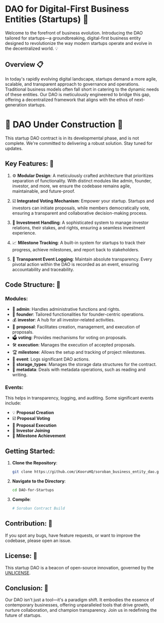 # DAO for Digital-First Business Entities (Startups) :rocket:

Welcome to the forefront of business evolution. Introducing the DAO tailored for startups—a groundbreaking, digital-first business entity designed to revolutionize the way modern startups operate and evolve in the decentralized world. :bulb:

## Overview :clipboard:

In today's rapidly evolving digital landscape, startups demand a more agile, scalable, and transparent approach to governance and operations. Traditional business models often fall short in catering to the dynamic needs of these entities. Our DAO is meticulously engineered to bridge this gap, offering a decentralized framework that aligns with the ethos of next-generation startups.

# 🚧 DAO Under Construction 🚧

This startup DAO contract is in its developmental phase, and is not complete. We're committed to delivering a robust solution. Stay tuned for updates.

## Key Features: :key:

1. :gear: **Modular Design**: A meticulously crafted architecture that prioritizes separation of functionality. With distinct modules like admin, founder, investor, and more, we ensure the codebase remains agile, maintainable, and future-proof.

2. :ballot_box_with_check: **Integrated Voting Mechanism**: Empower your startup. Startups and investors can initiate proposals, while members democratically vote, ensuring a transparent and collaborative decision-making process.

3. :money_with_wings: **Investment Handling**: A sophisticated system to manage investor relations, their stakes, and rights, ensuring a seamless investment experience.

4. :chart_with_upwards_trend: **Milestone Tracking**: A built-in system for startups to track their progress, achieve milestones, and report back to stakeholders.

5. :scroll: **Transparent Event Logging**: Maintain absolute transparency. Every pivotal action within the DAO is recorded as an event, ensuring accountability and traceability.

## Code Structure: :file_folder:

### Modules:

- :briefcase: **admin**: Handles administrative functions and rights.
- :bust_in_silhouette: **founder**: Tailored functionalities for founder-centric operations.
- :moneybag: **investor**: A hub for all investor-related activities.
- :memo: **proposal**: Facilitates creation, management, and execution of proposals.
- :ballot_box: **voting**: Provides mechanisms for voting on proposals.
- :hammer_and_wrench: **execution**: Manages the execution of accepted proposals.
- :trophy: **milestone**: Allows the setup and tracking of project milestones.
- :loudspeaker: **event**: Logs significant DAO actions.
- :floppy_disk: **storage_types**: Manages the storage data structures for the contract.
- :bookmark: **metadata**: Deals with metadata operations, such as reading and writing.

### Events:

This helps in transparency, logging, and auditing. Some significant events include:

- :bulb: **Proposal Creation**
- :ballot_box_with_check: **Proposal Voting**
- :hammer: **Proposal Execution**
- :handshake: **Investor Joining**
- :tada: **Milestone Achievement**

## Getting Started:

1. **Clone the Repository**:
   ```bash
   git clone https://github.com/iKooruHQ/soroban_business_entity_dao.git
   ```
2. **Navigate to the Directory**:
   ```bash
   cd DAO-for-Startups
   ```
3. **Compile**:
   ```bash
   # Soroban Contract Build
   ```

## Contribution: :raising_hand:

If you spot any bugs, have feature requests, or want to improve the codebase, please open an issue.

## License: :page_facing_up:

This startup DAO is a beacon of open-source innovation, governed by the [UNLICENSE](LICENSE).

## Conclusion: :clap:

Our DAO isn't just a tool—it's a paradigm shift. It embodies the essence of contemporary businesses, offering unparalleled tools that drive growth, nurture collaboration, and champion transparency. Join us in redefining the future of startups.
